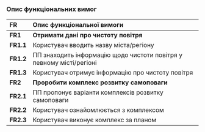 ### Опис функціональних вимог

|FR|Опис функціональної вимоги|
|:-|:-|
|**FR1**|**Отримати дані про чистоту повітря**|
|**FR1.1**|Користувач вводить назву міста/регіону|
|**FR1.2**|ПП знаходить інформацію щодо чистоти повітря у певному місті/регіоні|
|**FR1.3**|Користувач отримує інформацію про чистоту повітря|
|**FR2**|**Проробити комплекс розвитку самоповаги**|
|**FR2.1**|ПП пропонує варіанти комплексів розвитку самоповаги|
|**FR2.2**|Користувач ознайомлюється з комплексом|
|**FR2.3**|Користувач виконує комплекс за планом|

